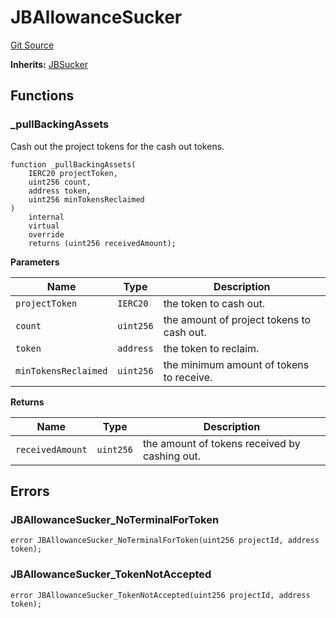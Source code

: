 # JBAllowanceSucker
[Git Source](https://github.com/Bananapus/nana-suckers/blob/faba69dd26a284c037886fb39a0fe6a34055e8dd/src/extensions/JBAllowanceSucker.sol)

**Inherits:**
[JBSucker](/docs/v4/api/suckers/JBSucker.sol/abstract.JBSucker.md)


## Functions
### _pullBackingAssets

Cash out the project tokens for the cash out tokens.


```solidity
function _pullBackingAssets(
    IERC20 projectToken,
    uint256 count,
    address token,
    uint256 minTokensReclaimed
)
    internal
    virtual
    override
    returns (uint256 receivedAmount);
```
**Parameters**

|Name|Type|Description|
|----|----|-----------|
|`projectToken`|`IERC20`|the token to cash out.|
|`count`|`uint256`|the amount of project tokens to cash out.|
|`token`|`address`|the token to reclaim.|
|`minTokensReclaimed`|`uint256`|the minimum amount of tokens to receive.|

**Returns**

|Name|Type|Description|
|----|----|-----------|
|`receivedAmount`|`uint256`|the amount of tokens received by cashing out.|


## Errors
### JBAllowanceSucker_NoTerminalForToken

```solidity
error JBAllowanceSucker_NoTerminalForToken(uint256 projectId, address token);
```

### JBAllowanceSucker_TokenNotAccepted

```solidity
error JBAllowanceSucker_TokenNotAccepted(uint256 projectId, address token);
```

